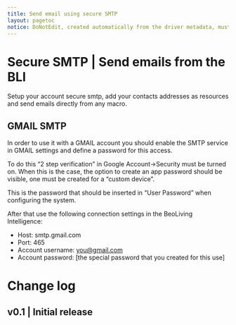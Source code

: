 ```yaml
---
title: Send email using secure SMTP
layout: pagetoc
notice: DoNotEdit, created automatically from the driver metadata, must be updated on the driver itself
---
```

# Secure SMTP | Send emails from the BLI

Setup your account secure smtp, add your contacts addresses as resources and send emails directly from any macro.


## GMAIL SMTP

In order to use it with a GMAIL account you should enable the SMTP service in GMAIL settings and define a password for this access. 

To do this “2 step verification” in Google Account->Security must be turned on. When this is the case, the option to create an app password should be visible, one must be created for a “custom device”. 

This is the password that should be inserted in “User Password” when configuring the system. 

After that use the following connection settings in the BeoLiving Intelligence:

- Host: smtp.gmail.com
- Port: 465
- Account username: you@gmail.com 
- Account password: [the special password that you created for this use]

# Change log
## v0.1 | Initial release
